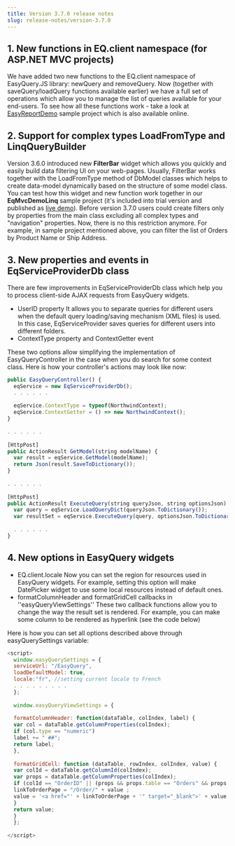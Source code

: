 ```yaml
---
title: Version 3.7.0 release notes
slug: release-notes/version-3.7.0
---
```



## 1. New functions in EQ.client namespace (for ASP.NET MVC projects)

We have added two new functions to the EQ.client namespace of EasyQuery.JS library: newQuery and removeQuery. Now (together with saveQuery/loadQuery functions available earlier) we have a full set of operations which allow you to manage the list of queries available for your end-users.
To see how all these functions work - take a look at [EasyReportDemo](/http://demo.easyquerybuilder.com/adhoc-reporting) sample project which is also available online.

## 2. Support for complex types LoadFromType and LinqQueryBuilder

Version 3.6.0 introduced new **FilterBar** widget which allows you quickly and easily build data filtering UI on your web-pages. Usually, FilterBar works together with the LoadFromType method of DbModel classes which helps to create data-model dynamically based on the structure of some model class.
You can test how this widget and new function work together in our **EqMvcDemoLinq** sample project (it's included into trial version and published as [live demo](/http://demo.easyquerybuilder.com/data-filtering/)).
Before version 3.7.0 users could create filters only by properties from the main class excluding all complex types and "navigation" properties. Now, there is no this restriction anymore. For example, in sample project mentioned above, you can filter the list of Orders by Product Name or Ship Address.

## 3. New properties and events in EqServiceProviderDb class

There are few improvements in EqServiceProviderDb class which help you to process client-side AJAX requests from EasyQuery widgets.

  - UserID property
  It allows you to separate queries for different users when the default query loading/saving mechanism (XML files) is used. In this case, EqServiceProvider saves queries for different users into different folders.
  - ContextType property and ContextGetter event
  
These two options allow simplifying the implementation of EasyQueryController in the case when you do search for some context class. Here is how your controller's actions may look like now: 

```js
public EasyQueryController() {
  eqService = new EqServiceProviderDb();
  . . . . . .
 
  eqService.ContextType = typeof(NorthwindContext);
  eqService.ContextGetter = () => new NorthwindContext();
}
 
. . . . . .
 
[HttpPost]
public ActionResult GetModel(string modelName) {
  var result = eqService.GetModel(modelName);
  return Json(result.SaveToDictionary());
}
 
. . . . . .
 
[HttpPost]
public ActionResult ExecuteQuery(string queryJson, string optionsJson) {
  var query = eqService.LoadQueryDict(queryJson.ToDictionary());
  var resultSet = eqService.ExecuteQuery(query, optionsJson.ToDictionary());
 
  . . . . . .
}
```
## 4. New options in EasyQuery widgets

  - EQ.client.locale
  Now you can set the region for resources used in EasyQuery widgets. For example, setting this option will make DatePicker widget to use some local resources instead of default ones.
  - formatColumnHeader and formatGridCell callbacks in ''easyQueryViewSettings''
  These two callback functions allow you to change the way the result set is rendered. For example, you can make some column to be rendered as hyperlink (see the code below)

Here is how you can set all options described above through easyQuerySettings variable: 

```js
<script> 
  window.easyQuerySettings = {
  serviceUrl: "/EasyQuery",
  loadDefaultModel: true,
  locale:"fr", //setting current locale to French
  . . . . . . . . .
  };
 
  window.easyQueryViewSettings = {
  
  formatColumnHeader: function(dataTable, colIndex, label) {
  var col = dataTable.getColumnProperties(colIndex);
  if (col.type == "numeric")
  label += " ##";
  return label;
  },
 
  formatGridCell: function (dataTable, rowIndex, colIndex, value) {
  var colId = dataTable.getColumnId(colIndex);
  var props = dataTable.getColumnProperties(colIndex);
  if (colId == "OrderID" || (props && props.table == "Orders" && props.field == "OrderID")) {
  linkToOrderPage = "/Order/" + value ;
  value = '<a href="' + linkToOrderPage + '" target="_blank">' + value + '</a>';
  }
  return value;
  }
  };
 
</script> 
```